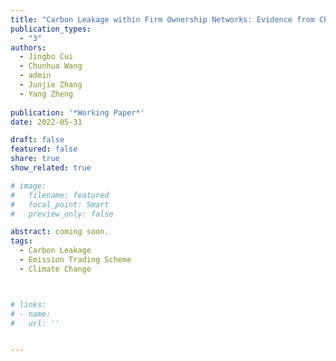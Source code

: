 ```yaml
---
title: "Carbon Leakage within Firm Ownership Networks: Evidence from China's Regional Carbon Market Pilots"
publication_types:
  - "3"
authors:
  - Jingbo Cui
  - Chunhua Wang
  - admin
  - Junjie Zhang
  - Yang Zheng
  
publication: '*Working Paper*'
date: 2022-05-31

draft: false
featured: false
share: true
show_related: true

# image:
#   filename: featured
#   focal_point: Smart
#   preview_only: false

abstract: coming soon.     
tags:
  - Carbon Leakage
  - Emission Trading Scheme
  - Climate Change



# links:
# - name: 
#   url: ''


---
```

